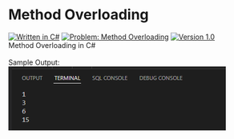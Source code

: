 # Method Overloading
[![Written in C#](https://img.shields.io/badge/language-C%23-green)](#)
[![Problem: Method Overloading](https://img.shields.io/badge/problem-Method%20Overloading-important)](#)
[![Version 1.0](https://img.shields.io/badge/version-1.0-informational)](#)\
Method Overloading in C#
\
\
Sample Output:\
[![Sample Output](/assets/images/c101methodoverloading.png)](#)
